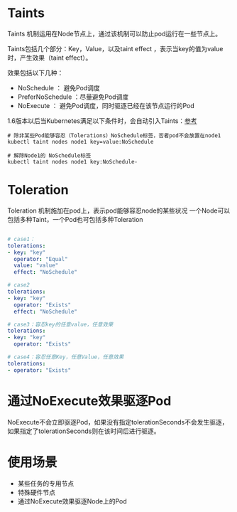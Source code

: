 # Taints 

Taints 机制运用在Node节点上，通过该机制可以防止pod运行在一些节点上。

Taints包括几个部分：Key，Value，以及taint effect ，表示当key的值为value时，产生效果（taint effect）。

效果包括以下几种：

- NoSchedule ： 避免Pod调度
- PreferNoSchedule ：尽量避免Pod调度
- NoExecute ： 避免Pod调度，同时驱逐已经在该节点运行的Pod
  
1.6版本以后当Kubernetes满足以下条件时，会自动引入Taints：[参考](https://kubernetes.io/docs/concepts/workloads/controllers/daemonset/#taints-and-tolerations)
```shell
# 除非某些Pod能够容忍（Tolerations）NoSchedule标签，否者pod不会放置在node1
kubectl taint nodes node1 key=value:NoSchedule

# 解除Node1的 NoSchedule标签
kubectl taint nodes node1 key:NoSchedule-

```

# Toleration 

Toleration 机制施加在pod上，表示pod能够容忍node的某些状况
一个Node可以包括多种Taint，一个Pod也可包括多种Toleration

```yaml

# case1：
tolerations:
- key: "key"
  operator: "Equal"
  value: "value"
  effect: "NoSchedule"

# case2 
tolerations:
- key: "key"
  operator: "Exists"
  effect: "NoSchedule"

# case3：容忍key的任意value，任意效果
tolerations:
- key: "key"
  operator: "Exists"

# case4：容忍任意Key，任意Value，任意效果
tolerations:
- operator: "Exists"
```

# 通过NoExecute效果驱逐Pod

NoExecute不会立即驱逐Pod，如果没有指定tolerationSeconds不会发生驱逐，如果指定了tolerationSeconds则在该时间后进行驱逐。


# 使用场景

- 某些任务的专用节点
- 特殊硬件节点
- 通过NoExecute效果驱逐Node上的Pod